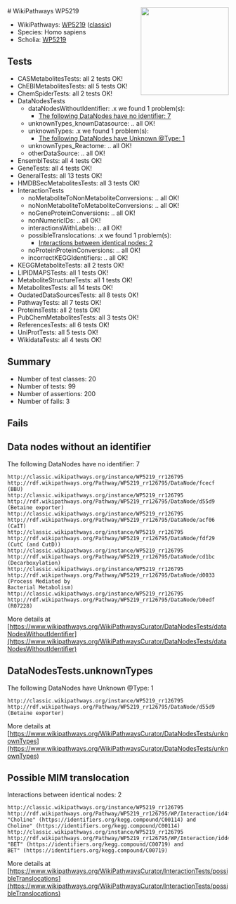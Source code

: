 <img style="float: right; width: 200px" src="https://upload.wikimedia.org/wikipedia/commons/thumb/8/83/Wplogo_with_text_500.png/640px-Wplogo_with_text_500.png" />
# WikiPathways WP5219

* WikiPathways: [WP5219](https://wikipathways.org/pathways/WP5219) ([classic](https://classic.wikipathways.org/instance/WP5219))
* Species: Homo sapiens
* Scholia: [WP5219](https://scholia.toolforge.org/wikipathways/WP5219)
## Tests
* CASMetabolitesTests: all 2 tests OK!
* ChEBIMetabolitesTests: all 5 tests OK!
* ChemSpiderTests: all 2 tests OK!
* DataNodesTests
    * dataNodesWithoutIdentifier: .x we found 1 problem(s):
        * [The following DataNodes have no identifier: 7](#d2d32fa6)
    * unknownTypes_knownDatasource: .. all OK!
    * unknownTypes: .x we found 1 problem(s):
        * [The following DataNodes have Unknown @Type: 1](#839973df)
    * unknownTypes_Reactome: .. all OK!
    * otherDataSource: .. all OK!
* EnsemblTests: all 4 tests OK!
* GeneTests: all 4 tests OK!
* GeneralTests: all 13 tests OK!
* HMDBSecMetabolitesTests: all 3 tests OK!
* InteractionTests
    * noMetaboliteToNonMetaboliteConversions: .. all OK!
    * noNonMetaboliteToMetaboliteConversions: .. all OK!
    * noGeneProteinConversions: .. all OK!
    * nonNumericIDs: .. all OK!
    * interactionsWithLabels: .. all OK!
    * possibleTranslocations: .x we found 1 problem(s):
        * [Interactions between identical nodes: 2](#1c118207)
    * noProteinProteinConversions: .. all OK!
    * incorrectKEGGIdentifiers: .. all OK!
* KEGGMetaboliteTests: all 2 tests OK!
* LIPIDMAPSTests: all 1 tests OK!
* MetaboliteStructureTests: all 1 tests OK!
* MetabolitesTests: all 14 tests OK!
* OudatedDataSourcesTests: all 8 tests OK!
* PathwayTests: all 7 tests OK!
* ProteinsTests: all 2 tests OK!
* PubChemMetabolitesTests: all 3 tests OK!
* ReferencesTests: all 6 tests OK!
* UniProtTests: all 5 tests OK!
* WikidataTests: all 4 tests OK!


## Summary

* Number of test classes: 20
* Number of tests: 99
* Number of assertions: 200
* Number of fails: 3

## Fails

<a name="d2d32fa6" />

## Data nodes without an identifier

The following DataNodes have no identifier: 7
```
http://classic.wikipathways.org/instance/WP5219_rr126795 http://rdf.wikipathways.org/Pathway/WP5219_rr126795/DataNode/fcecf (BBU)
http://classic.wikipathways.org/instance/WP5219_rr126795 http://rdf.wikipathways.org/Pathway/WP5219_rr126795/DataNode/d55d9 (Betaine exporter)
http://classic.wikipathways.org/instance/WP5219_rr126795 http://rdf.wikipathways.org/Pathway/WP5219_rr126795/DataNode/acf06 (CaIT)
http://classic.wikipathways.org/instance/WP5219_rr126795 http://rdf.wikipathways.org/Pathway/WP5219_rr126795/DataNode/fdf29 (CutC (and CutD))
http://classic.wikipathways.org/instance/WP5219_rr126795 http://rdf.wikipathways.org/Pathway/WP5219_rr126795/DataNode/cd1bc (Decarboxylation)
http://classic.wikipathways.org/instance/WP5219_rr126795 http://rdf.wikipathways.org/Pathway/WP5219_rr126795/DataNode/d0033 (Process Mediated by 
Bacterial Metabolism)
http://classic.wikipathways.org/instance/WP5219_rr126795 http://rdf.wikipathways.org/Pathway/WP5219_rr126795/DataNode/b0edf (R07228)
```

More details at [https://www.wikipathways.org/WikiPathwaysCurator/DataNodesTests/dataNodesWithoutIdentifier](https://www.wikipathways.org/WikiPathwaysCurator/DataNodesTests/dataNodesWithoutIdentifier)

<a name="839973df" />

## DataNodesTests.unknownTypes

The following DataNodes have Unknown @Type: 1
```
http://classic.wikipathways.org/instance/WP5219_rr126795 http://rdf.wikipathways.org/Pathway/WP5219_rr126795/DataNode/d55d9 (Betaine exporter)
```

More details at [https://www.wikipathways.org/WikiPathwaysCurator/DataNodesTests/unknownTypes](https://www.wikipathways.org/WikiPathwaysCurator/DataNodesTests/unknownTypes)

<a name="1c118207" />

## Possible MIM translocation

Interactions between identical nodes: 2
```
http://classic.wikipathways.org/instance/WP5219_rr126795 http://rdf.wikipathways.org/Pathway/WP5219_rr126795/WP/Interaction/id4f32c2db "Choline" (https://identifiers.org/kegg.compound/C00114) and 
Choline" (https://identifiers.org/kegg.compound/C00114)
http://classic.wikipathways.org/instance/WP5219_rr126795 http://rdf.wikipathways.org/Pathway/WP5219_rr126795/WP/Interaction/idd4794418 "BET" (https://identifiers.org/kegg.compound/C00719) and 
BET" (https://identifiers.org/kegg.compound/C00719)
```

More details at [https://www.wikipathways.org/WikiPathwaysCurator/InteractionTests/possibleTranslocations](https://www.wikipathways.org/WikiPathwaysCurator/InteractionTests/possibleTranslocations)

